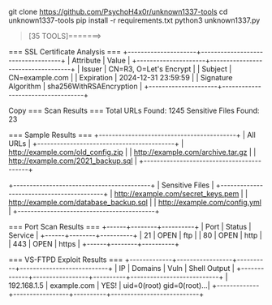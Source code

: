 git clone https://github.com/PsychoH4x0r/unknown1337-tools
cd unknown1337-tools
pip install -r requirements.txt
python3 unknown1337.py


>[35 TOOLS]=======>

=== SSL Certificate Analysis ===
+---------------------+-----------------------------------+
| Attribute           | Value                             |
+---------------------+-----------------------------------+
| Issuer              | CN=R3, O=Let's Encrypt            |
| Subject             | CN=example.com                    |
| Expiration          | 2024-12-31 23:59:59               |
| Signature Algorithm | sha256WithRSAEncryption           |
+---------------------+-----------------------------------+



Copy
=== Scan Results ===
Total URLs Found: 1245
Sensitive Files Found: 23

=== Sample Results ===
+------------------------------------------+
| All URLs                                 |
+------------------------------------------+
| http://example.com/old_config.zip        |
| http://example.com/archive.tar.gz        |
| http://example.com/2021_backup.sql       |
+------------------------------------------+

+------------------------------------------+
| Sensitive Files                          |
+------------------------------------------+
| http://example.com/secret_keys.pem       |
| http://example.com/database_backup.sql   |
| http://example.com/config.yml            |
+------------------------------------------+



=== Port Scan Results ===
+------+--------+----------+
| Port | Status | Service  |
+------+--------+----------+
| 21   | OPEN   | ftp      |
| 80   | OPEN   | http     |
| 443  | OPEN   | https    |
+------+--------+----------+

=== VS-FTPD Exploit Results ===
+-------------+-----------------+----------+---------------------------+
| IP          | Domains         | Vuln     | Shell Output              |
+-------------+-----------------+----------+---------------------------+
| 192.168.1.5 | example.com     | YES!     | uid=0(root) gid=0(root)...|
+-------------+-----------------+----------+---------------------------+






